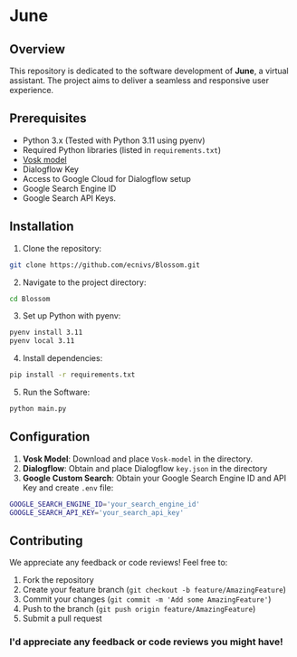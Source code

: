# June

## Overview
This repository is dedicated to the software development of **June**, a virtual assistant. The project aims to deliver a seamless and responsive user experience.

## Prerequisites
* Python 3.x (Tested with Python 3.11 using pyenv)
* Required Python libraries (listed in `requirements.txt`)
* [Vosk model](https://alphacephei.com/vosk/models)
* Dialogflow Key
* Access to Google Cloud for Dialogflow setup
* Google Search Engine ID
* Google Search API Keys.

## Installation
1. Clone the repository:
```bash
git clone https://github.com/ecnivs/Blossom.git
```
2. Navigate to the project directory:
```bash
cd Blossom
```
3. Set up Python with pyenv:
```bash
pyenv install 3.11
pyenv local 3.11
```
4. Install dependencies:
```bash
pip install -r requirements.txt
```
5. Run the Software:
```bash
python main.py
```

## Configuration
1. **Vosk Model**: Download and place `Vosk-model` in the directory.
2. **Dialogflow**: Obtain and place Dialogflow `key.json` in the directory
3. **Google Custom Search**: Obtain your Google Search Engine ID and API Key and create `.env` file:
```bash
GOOGLE_SEARCH_ENGINE_ID='your_search_engine_id'
GOOGLE_SEARCH_API_KEY='your_search_api_key'
```

## Contributing
We appreciate any feedback or code reviews! Feel free to:
1. Fork the repository
2. Create your feature branch (`git checkout -b feature/AmazingFeature`)
3. Commit your changes (`git commit -m 'Add some AmazingFeature'`)
4. Push to the branch (`git push origin feature/AmazingFeature`)
5. Submit a pull request

### I'd appreciate any feedback or code reviews you might have!
